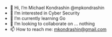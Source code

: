 - 👋 Hi, I’m Michael Kondrashin @mpkondrashin
- 👀 I’m interested in Cyber Security
- 🌱 I’m currently learning Go
- 💞️ I’m looking to collaborate on ... nothing
- 📫 How to reach me: mkondrashin@gmail.com

<!---
mpkondrashin/mpkondrashin is a ✨ special ✨ repository because its `README.md` (this file) appears on your GitHub profile.
You can click the Preview link to take a look at your changes.
--->
